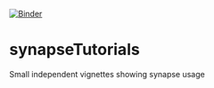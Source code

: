 [![Binder](https://mybinder.org/badge_logo.svg)](https://mybinder.org/v2/gh/apratap/synapseTutorials.git/HEAD)

synapseTutorials
================

Small independent vignettes showing synapse usage
